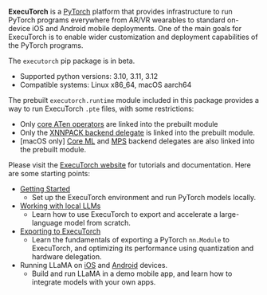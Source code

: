 **ExecuTorch** is a [PyTorch](https://pytorch.org/) platform that provides
infrastructure to run PyTorch programs everywhere from AR/VR wearables to
standard on-device iOS and Android mobile deployments. One of the main goals for
ExecuTorch is to enable wider customization and deployment capabilities of the
PyTorch programs.

The `executorch` pip package is in beta.
* Supported python versions: 3.10, 3.11, 3.12
* Compatible systems: Linux x86_64, macOS aarch64

The prebuilt `executorch.runtime` module included in this package provides a way
to run ExecuTorch `.pte` files, with some restrictions:
* Only [core ATen
  operators](https://pytorch.org/executorch/stable/ir-ops-set-definition.html)
  are linked into the prebuilt module
* Only the [XNNPACK backend
  delegate](https://pytorch.org/executorch/0.6/native-delegates-executorch-xnnpack-delegate.html)
  is linked into the prebuilt module.
* \[macOS only] [Core ML](https://pytorch.org/executorch/0.6/build-run-coreml.html)
  and [MPS](https://pytorch.org/executorch/0.6/build-run-mps.html) backend
  delegates are also linked into the prebuilt module.

Please visit the [ExecuTorch website](https://pytorch.org/executorch/) for
tutorials and documentation. Here are some starting points:
* [Getting
  Started](https://pytorch.org/executorch/stable/getting-started-setup.html)
  * Set up the ExecuTorch environment and run PyTorch models locally.
* [Working with
  local LLMs](https://pytorch.org/executorch/stable/llm/getting-started.html)
  * Learn how to use ExecuTorch to export and accelerate a large-language model
    from scratch.
* [Exporting to
  ExecuTorch](https://pytorch.org/executorch/0.6/tutorials/export-to-executorch-tutorial.html)
  * Learn the fundamentals of exporting a PyTorch `nn.Module` to ExecuTorch, and
    optimizing its performance using quantization and hardware delegation.
* Running LLaMA on
  [iOS](https://pytorch.org/executorch/stable/llm/llama-demo-ios.html) and
  [Android](https://pytorch.org/executorch/stable/llm/llama-demo-android.html)
  devices.
  * Build and run LLaMA in a demo mobile app, and learn how to integrate models
    with your own apps.
